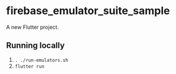 # firebase_emulator_suite_sample

A new Flutter project.

## Running locally

1. `. ./run-emulators.sh`
1. `flutter run`
